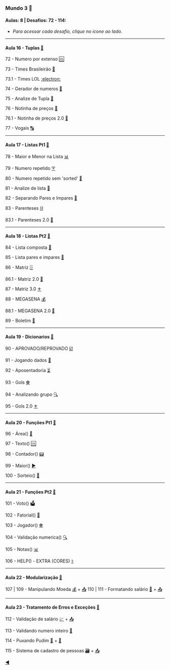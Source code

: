 ### Mundo 3 :1st_place_medal:
#### Aulas: 8 | Desafios: 72 - 114:

* _Para acessar cada desafio, clique no icone ao lado._

---
#### Aula 16 - Tuplas [:link:](https://www.youtube.com/watch?v=0LB3FSfjvao&list=PLHz_AreHm4dksnH2jVTIVNviIMBVYyFnH&t=2003s)

72 - Numero por extenso [:cool:](https://github.com/duartecgustavo/Python-Progress/blob/master/desafios/Mundo%203/Ex072TUPLAS.py)

73 - Times Brasileirão [:checkered_flag:](https://github.com/duartecgustavo/Python-Progress/blob/master/desafios/Mundo%203/Ex073TIMES.py)

73.1 - Times LOL [:electron:](https://github.com/duartecgustavo/Python-Progress/blob/master/desafios/Mundo%203/Ex073EXTRA.py)

74 - Gerador de numeros [:1234:](https://github.com/duartecgustavo/Python-Progress/blob/master/desafios/Mundo%203/Ex074.py)

75 - Analize de Tupla [:mag_right:](https://github.com/duartecgustavo/Python-Progress/blob/master/desafios/Mundo%203/Ex075.py)

76 - Notinha de preços [:scroll:](https://github.com/duartecgustavo/Python-Progress/blob/master/desafios/Mundo%203/Ex076LISTA.py)

76.1 - Notinha de preços 2.0 [:trident:](https://github.com/duartecgustavo/Python-Progress/blob/master/desafios/Mundo%203/Ex076%202.0.py) 

77 - Vogais [:capital_abcd:](https://github.com/duartecgustavo/Python-Progress/blob/master/desafios/Mundo%203/Ex077VOGAIS.py)

---
#### Aula 17 - Listas Pt1 [:link:](https://www.youtube.com/watch?v=N1hTsbW50eM)

78 - Maior e Menor na Lista [:bar_chart:](https://github.com/duartecgustavo/Python-Progress/blob/master/desafios/Mundo%203/Ex078.py)

79 - Numero repetido [:curly_loop:](https://github.com/duartecgustavo/Python-Progress/blob/master/desafios/Mundo%203/Ex079crescente.py)

80 - Numero repetido sem 'sorted' [:trident:](https://github.com/duartecgustavo/Python-Progress/blob/master/desafios/Mundo%203/Ex080.py)

81 - Analize de lista [:mag_right:](https://github.com/duartecgustavo/Python-Progress/blob/master/desafios/Mundo%203/Ex081.py)

82 - Separando Pares e Impares [:test_tube:](https://github.com/duartecgustavo/Python-Progress/blob/master/desafios/Mundo%203/Ex082.py)

83 - Parenteses [:chains:](https://github.com/duartecgustavo/Python-Progress/blob/master/desafios/Mundo%203/Ex083.py)

83.1 - Parenteses 2.0 [:trident:](https://github.com/duartecgustavo/Python-Progress/blob/master/desafios/Mundo%203/Ex083EXTRA.py)

---
#### Aula 18 - Listas Pt2 [:link:](https://www.youtube.com/watch?v=YV_JQmZNFsk)

84 - Lista composta [:dolls:](https://github.com/duartecgustavo/Python-Progress/blob/master/desafios/Mundo%203/Ex084LISTASpt2.py)

85 - Lista pares e impares [:crossed_flags:](https://github.com/duartecgustavo/Python-Progress/blob/master/desafios/Mundo%203/Ex085.py)

86 - Matriz [:file_cabinet:](https://github.com/duartecgustavo/Python-Progress/blob/master/desafios/Mundo%203/Ex086MATRIZ.py)

86.1 - Matriz 2.0 [:trident:](https://github.com/duartecgustavo/Python-Progress/blob/master/desafios/Mundo%203/Ex086Matrizextra.py)

87 - Matriz 3.0 [:fleur_de_lis:](https://github.com/duartecgustavo/Python-Progress/blob/master/desafios/Mundo%203/Ex087MATRIZ2.0.py)

88 - MEGASENA [:moneybag:](https://github.com/duartecgustavo/Python-Progress/blob/master/desafios/Mundo%203/Ex088MEGASENA.py)

88.1 - MEGASENA 2.0 [:trident:](https://github.com/duartecgustavo/Python-Progress/blob/master/desafios/Mundo%203/Ex088MS2.0.py)

89 - Boletim [:bookmark_tabs:](https://github.com/duartecgustavo/Python-Progress/edit/master/desafios/Mundo%203/Ex089BOLETIM.py)

---
#### Aula 19 - Dicionarios [:link:](https://www.youtube.com/watch?v=ZWj8o692qGY)

90 - APROVADO/REPROVADO [:ballot_box_with_check:](https://github.com/duartecgustavo/Python-Progress/edit/master/desafios/Mundo%203/Ex090DICIONARIOS.py)

91 - Jogando dados [:game_die:](https://github.com/duartecgustavo/Python-Progress/blob/master/desafios/Mundo%203/Ex091DADOS.py)

92 - Aposentadoria [:hourglass_flowing_sand:](https://github.com/duartecgustavo/Python-Progress/blob/master/desafios/Mundo%203/Ex092APOSENTADORIA.py)

93 - Gols [:soccer:](https://github.com/duartecgustavo/Python-Progress/blob/master/desafios/Mundo%203/Ex093GOLS.py)

94 - Analizando grupo [:mag:](https://github.com/duartecgustavo/Python-Progress/blob/master/desafios/Mundo%203/Ex094ANALIZE.py)

95 - Gols 2.0 [:fleur_de_lis:](https://github.com/duartecgustavo/Python-Progress/blob/master/desafios/Mundo%203/Ex095GOLS2.0.py)

---
#### Aula 20 - Funções Pt1 [:link:](https://www.youtube.com/watch?v=ezfr9d7wd_k&t=2452s)

96 - Área() [:triangular_ruler:](https://github.com/duartecgustavo/Python-Progress/blob/master/desafios/Mundo%203/Ex096FUN%C3%87%C3%95ES.py)

97 - Texto() [:cool:](https://github.com/duartecgustavo/Python-Progress/blob/master/desafios/Mundo%203/Ex097.py)

98 - Contador() [:pager:](https://github.com/duartecgustavo/Python-Progress/blob/master/desafios/Mundo%203/Ex098CONTAGEM.py)

99 - Maior() [:arrow_forward:](https://github.com/duartecgustavo/Python-Progress/blob/master/desafios/Mundo%203/Ex099.py)

100 - Sorteio() [:atm:](https://github.com/duartecgustavo/Python-Progress/blob/master/desafios/Mundo%203/Ex100.py)

---
#### Aula 21 - Funções Pt2 [:link:](https://www.youtube.com/watch?v=etjJ_4Eqrk8)

101 - Voto() [:ballot_box:](https://github.com/duartecgustavo/PythonProgress/blob/master/desafios/Mundo%203/Ex101VOTO.py)

102 - Fatorial() [:1234:](https://github.com/duartecgustavo/PythonProgress/blob/master/desafios/Mundo%203/Ex102Fatorial3.9.py)

103 - Jogador() [:soccer:](https://github.com/duartecgustavo/PythonProgress/blob/master/desafios/Mundo%203/Ex103.py)

104 - Validação numerica() [:mag:](https://github.com/duartecgustavo/PythonProgress/blob/master/desafios/Mundo%203/Ex104.py)

105 - Notas() [:bar_chart:](https://github.com/duartecgustavo/PythonProgress/blob/master/desafios/Mundo%203/Ex105.py)

106 - HELP() - EXTRA (CORES) [:medical_symbol:](https://github.com/duartecgustavo/PythonProgress/blob/master/desafios/Mundo%203/Ex106CORES.py)

---
#### Aula 22 - Modularização [:link:](https://www.youtube.com/watch?v=s3r8_Aug4y8)

107 | 109 - Manipulando Moeda [:moneybag:](https://github.com/duartecgustavo/PythonProgress/blob/master/desafios/Mundo%203/Ex107-113/Ex107-112Main.py) + [:outbox_tray:](https://github.com/duartecgustavo/PythonProgress/blob/master/desafios/Mundo%203/Ex107-113/M%C3%B3dulo.py)
110 | 111 - Formatando salário [:money_with_wings:](https://github.com/duartecgustavo/PythonProgress/blob/master/desafios/Mundo%203/Ex107-113/Ex110.py) + [:outbox_tray:](https://github.com/duartecgustavo/PythonProgress/blob/master/desafios/Mundo%203/Ex107-113/M%C3%B3dulo.py)

---
#### Aula 23 - Tratamento de Erros e Exceções [:link:](https://www.youtube.com/watch?v=xz2B3bfNjEk)

112 - Validação de salário [:chart:](https://github.com/duartecgustavo/PythonProgress/blob/master/desafios/Mundo%203/Ex107-113/Ex112Valida.py) + [:outbox_tray:](https://github.com/duartecgustavo/PythonProgress/blob/master/desafios/Mundo%203/Ex107-113/M%C3%B3dulo.py)

113 - Validando numero inteiro [:bookmark:](https://github.com/duartecgustavo/PythonProgress/blob/master/desafios/Mundo%203/Ex107-113/Ex113.py)

114 - Puxando Pudim [:moon_cake:](https://github.com/duartecgustavo/PythonProgress/blob/master/desafios/Mundo%203/Ex114Pudim/Ex114Pudim.py) + [:moon_cake:](https://github.com/duartecgustavo/PythonProgress/blob/master/desafios/Mundo%203/Ex114Pudim/Ex114PudimGuanabara.py)

115 - Sistema de cadastro de pessoas [:card_file_box:](https://github.com/duartecgustavo/PythonProgress/blob/master/desafios/Mundo%203/Ex115/Ex115Menu.py) + [:outbox_tray:](https://github.com/duartecgustavo/PythonProgress/blob/master/desafios/Mundo%203/Ex115/Modulos115.py)

[:arrow_backward:](https://github.com/duartecgustavo/Python-Progress)
